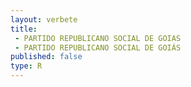 ```yaml
---
layout: verbete
title:
 - PARTIDO REPUBLICANO SOCIAL DE GOIAS
 - PARTIDO REPUBLICANO SOCIAL DE GOIÁS
published: false
type: R
---
```


